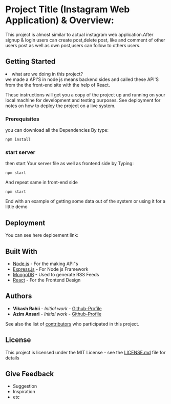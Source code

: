 # Project Title (Instagram Web Application) & Overview:

This project is almost similar to actual instagram web application.After signup & login users can create post,delete post, like and comment of other users post as well as own post,users can follow to others users.

## Getting Started
<li>what are we doing in this project?</li>
we made a API'S in node js means backend sides and called these API'S from the the front-end site with the help of React.

These instructions will get you a copy of the project up and running on your local machine for development and testing purposes. See deployment for notes on how to deploy the project on a live system.

### Prerequisites

you can download all the Dependencies By type:

```
npm install
```

### start server
then start Your server file as well as frontend side by Typing:

```
npm start
```

And repeat same in front-end side

```
npm start
```

End with an example of getting some data out of the system or using it for a little demo


## Deployment

You can see here deploement link:

## Built With

* [Node.js](https://nodejs.org/en/docs/) - For the making API"s
* [Express.js](https://expressjs.com/) - For Node js Framework
* [MongoDB](https://www.mongodb.com/) - Used to generate RSS Feeds
* [React](https://reactjs.org/) - For the Frontend Design

## Authors

* **Vikash Rahii** - *Initial work* - [Github-Profile](https://github.com/Vikash-rahii-au7)
* **Azim Ansari** - *Initial work* - [Github-Profile](https://github.com/Azim-ansari-AU7)

See also the list of [contributors](https://github.com/your/project/contributors) who participated in this project.

## License

This project is licensed under the MIT License - see the [LICENSE.md](LICENSE.md) file for details

## Give Feedback

* Suggestion
* Inspiration
* etc

